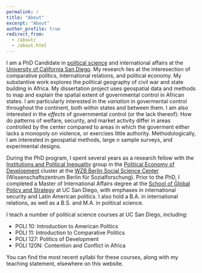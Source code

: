 ```yaml
---
permalink: /
title: "About"
excerpt: "About"
author_profile: true
redirect_from: 
  - /about/
  - /about.html
---
```


I am a PhD Candidate in [political science](https://polisci.ucsd.edu) and international affairs at the [University of California San Diego](https://www.ucsd.edu).  My research lies at the interesection of comparative politics, international relations, and political economy.  My substantive work explores the political geography of civil war and state building in Africa.  My dissertation project uses geospatial data and methods to map and explain the spatial extent of governmental control in African states.  I am particularly interested in the _variation_ in govermental control throughout the continent, both within states and between them. I am also interested in the _effects_ of governmental control (or the lack thereof): How do patterns of welfare, security, and market activity differ in areas controlled by the center compared to areas in which the goverment either lacks a monopoly on violence, or exercises little authority. Methodologically, I am interested in geospatial methods, large _n_ sample surveys, and experimental designs.

During the PhD program, I spent several years as a research fellow with the [Institutions and Political Inequality](https://www.wzb.eu/en/research/political-economy-of-development/institutions-and-political-inequality) group in the [Political Economy of Development](https://www.wzb.eu/en/research/political-economy-of-development) cluster at the [WZB Berlin Social Science Center](https://www.wzb.eu/en) (Wissenschaftszentrum Berlin für Sozialforschung).  Prior to the PhD, I completed a Master of International Affairs degree at the [School of Global Policy and Strategy](https://gps.ucsd.edu) at UC San Diego, with emphases in international security and Latin American politics.  I also hold a B.A. in international relations, as well as a B.S. and M.A. in political science.

I teach a number of political science courses at UC San Diego, including:

* POLI 10: Introduction to American Politics
* POLI 11: Introduction to Comparative Politics
* POLI 127: Politics of Development
* POLI 120N: Contention and Conflict in Africa

You can find the most recent syllabi for these courses, along with my teaching statement, elsewhere on this website.


